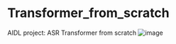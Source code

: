 # Transformer_from_scratch
AIDL project: ASR Transformer from scratch
![image](https://github.com/AIDL-final-project-2024-1st/Transformer_from_scratch/assets/93754352/af3ec0c0-a8a3-4476-a5b8-3310522fe6a2)
